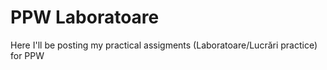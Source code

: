 # PPW Laboratoare
Here I'll be posting my practical assigments (Laboratoare/Lucrări practice) for PPW
